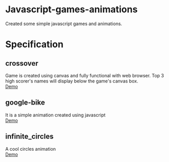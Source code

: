 # Javascript-games-animations
Created some simple javascript games and animations.
# Specification
## crossover
Game is created using canvas and fully functional with web browser. Top 3 high scorer's names will display below the game's canvas box.<br>
<a href="https://cherryblog.in/canvas_stuff/crossover">Demo</a>
## google-bike
It is a simple animation created using javascript<br>
<a href="https://cherryblog.in/canvas_stuff/google_bike">Demo</a>
## infinite_circles
A cool circles animation<br>
<a href="https://cherryblog.in/canvas_stuff/infinite_cicles">Demo</a>
